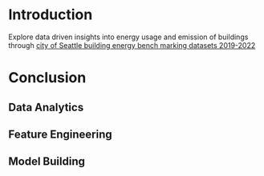 # Introduction
Explore data driven insights into energy usage and emission of buildings through [city of Seattle building energy bench marking datasets 2019-2022](https://data.seattle.gov/browse?q=Building%20Energy%20Benchmark&sortBy=relevance)

# Conclusion
## Data Analytics

## Feature Engineering

## Model Building
